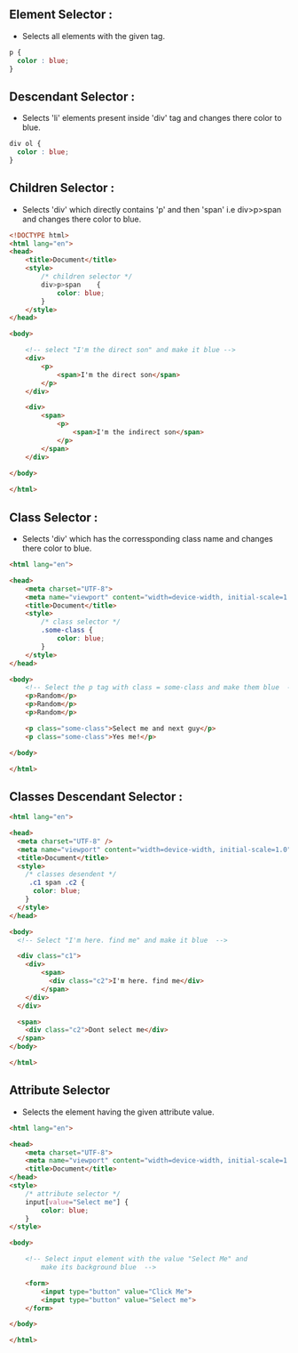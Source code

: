 ## Element Selector :

- Selects all elements with the given tag.
```css
p {
  color : blue;
}
```

## Descendant Selector :

- Selects 'li' elements present inside 'div' tag and changes there color to blue.
```css
div ol {
  color : blue;
}
```

## Children Selector :

- Selects 'div' which directly contains 'p' and then 'span' i.e div>p>span and changes there color to blue.
```html
<!DOCTYPE html>
<html lang="en">
<head>
    <title>Document</title>
    <style>
        /* children selector */
        div>p>span    {
            color: blue;
        }
    </style>
</head>

<body>

    <!-- select "I'm the direct son" and make it blue -->
    <div>
        <p>
            <span>I'm the direct son</span>
        </p>
    </div>

    <div>
        <span>
            <p>
                <span>I'm the indirect son</span>
            </p>
        </span>
    </div>
  
</body>

</html>
```

## Class Selector :

- Selects 'div' which has the corressponding class name and changes there color to blue.
```html
<html lang="en">

<head>
    <meta charset="UTF-8">
    <meta name="viewport" content="width=device-width, initial-scale=1.0">
    <title>Document</title>
    <style>
        /* class selector */
        .some-class {
            color: blue;
        }
    </style>
</head>

<body>
    <!-- Select the p tag with class = some-class and make them blue  -->
    <p>Random</p>
    <p>Random</p>
    <p>Random</p>

    <p class="some-class">Select me and next guy</p>
    <p class="some-class">Yes me!</p>

</body>

</html>
```

## Classes Descendant Selector :

```html
<html lang="en">

<head>
  <meta charset="UTF-8" />
  <meta name="viewport" content="width=device-width, initial-scale=1.0" />
  <title>Document</title>
  <style>
    /* classes desendent */
     .c1 span .c2 {
      color: blue;
    }
  </style>
</head>

<body>
  <!-- Select "I'm here. find me" and make it blue  -->

  <div class="c1">
    <div>
        <span>
          <div class="c2">I'm here. find me</div>
        </span>
    </div>
  </div>

  <span>
    <div class="c2">Dont select me</div>
  </span>
</body>

</html>
```

## Attribute Selector

- Selects the element having the given attribute value.
```html
<html lang="en">

<head>
    <meta charset="UTF-8">
    <meta name="viewport" content="width=device-width, initial-scale=1.0">
    <title>Document</title>
</head>
<style>
    /* attribute selector */
    input[value="Select me"] {
        color: blue;
    }
</style>

<body>

    <!-- Select input element with the value "Select Me" and 
        make its background blue  -->

    <form>
        <input type="button" value="Click Me">
        <input type="button" value="Select me">
    </form>

</body>

</html>
```
